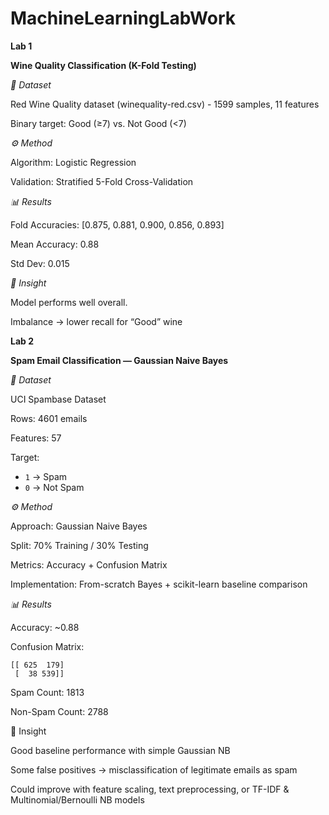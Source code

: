 # MachineLearningLabWork
**Lab 1**

**Wine Quality Classification (K-Fold Testing)**

*📂 Dataset*

Red Wine Quality dataset (winequality-red.csv) - 1599 samples, 11 features

Binary target: Good (≥7) vs. Not Good (<7)

*⚙️ Method*

Algorithm: Logistic Regression

Validation: Stratified 5-Fold Cross-Validation

*📊 Results*

Fold Accuracies: [0.875, 0.881, 0.900, 0.856, 0.893]

Mean Accuracy: 0.88

Std Dev: 0.015

*📝 Insight*

Model performs well overall.

Imbalance → lower recall for “Good” wine


**Lab 2**

**Spam Email Classification — Gaussian Naive Bayes**

*📂 Dataset*

UCI Spambase Dataset

Rows: 4601 emails

Features: 57

Target:

  * `1` → Spam
  * `0` → Not Spam

*⚙️ Method*

Approach: Gaussian Naive Bayes

Split: 70% Training / 30% Testing

Metrics: Accuracy + Confusion Matrix

Implementation: From-scratch Bayes + scikit-learn baseline comparison

*📊 Results*

Accuracy: ~0.88

Confusion Matrix:

  ```
  [[ 625  179] 
   [  38 539]]
  ```
Spam Count: 1813

Non-Spam Count: 2788


📝 Insight

Good baseline performance with simple Gaussian NB

Some false positives → misclassification of legitimate emails as spam

Could improve with feature scaling, text preprocessing, or TF-IDF & Multinomial/Bernoulli NB models




